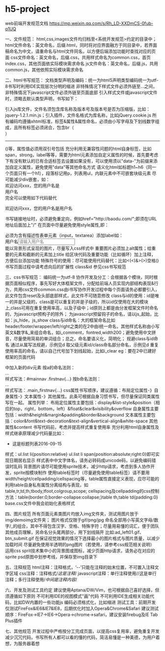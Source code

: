 # h5-project

web前端开发规范文档
https://mp.weixin.qq.com/s/Rh_LD-XXDmCS-0fub-q1UQ

一、文件规范：
html,css,images文件均归档至<系统开发规范>约定的目录中；
html文件命名：英文命名，后缀.html，同时将对应界面融方于同目录中，若界面稿命名为中文，请重命名与html文件同名，以方便后端添加功能时查找对应的页面
css文件命名：英文命名，后缀.css，共用样式命名为common.css，首页index.css，其他页面依实际模块需求命名
js文件命名：英文命名，后缀.js，共用common.js，其他依照实际模块需求命名

二、html书写规范：
文档类型声明及编码：统一为html5声明类型<!doctype  html>编码统一为utf-8<meta charset="utf-8">书写时利用IDE实现层次分明的缩进
非特殊情况下样式文件必须外链至<head>...</head>之间，非特殊情况下javascript文件必须外链至页面底部
引入样式文件或javascript文件时，须略去默认类型声明，书写如下：
<link rel="stylesheet" href="..." />
<style>...</style>
<script  src="..."></script>
引入js库文件，文件名须包含库名称及版本号及版本号是否为压缩版，比如：jquery-1.2.1.min.js；引入插件，文件名格式为库名称，比如jQuery.cookie.js
所有编码均遵循xhtml标准，标签&属性&属性命名，必须由小写字母及下划线数字组成，且所有标签必须闭合，包含br（<br />）<hr>(</hr>)等，属性值必须用双引号包括
充分利用无兼容性问题的html自身标签，比如span，strong，label等等，需要为html元素添加自定义属性的时候，首先要考虑下有没有默认的已有合适标签去设置如果没有，可以使用须以"data-"为前缀来添加自定义属性，避免使用"data"等其他命名方式
语义化html如标题h1~h6（同一个页面只有一个h1），段落标记用p，列表用ul，内联元素中不可嵌套块级元素
尽可能减少div嵌套，如：<div  class="box"><div class="welcome">欢迎访问xxx，您的用户名是<div class="name">用户名</div></div>完全可以使用如下代码替代<div class="box"><p>欢迎访问xxx，您的用户名是<span>用户名</span></p></div>
书写链接地址时，必须避免重定向，例如href="http://baodu.com/";即须在URL地址后面加上"/"
在页面中尽量避免使用style属性,即：<p style="..."></p>
必须为含有描述性表单元素（input，textarea）添加label如：<div class="form-group"><label for="username">用户名</label><input  type="text" id="username" placeholder="请输入用户名"/></div>
能以背景形式呈现的图片，尽量写入css样式中
重要图片必须加上alt属性；给重要的元素和截断的元素加上title
给区块代码及重要功能（比如循环）加上注释，方便后台添加功能
特殊符号的使用：尽可能使用代码替代：比如<(<)&>(>)空格()
书写页面过程中请考虑向后的扩展性
class&id 参见css书写规范

三、css书写规范：
编码统一为utf-8
协作开发及分工：会根据各个模块，同时根据页面相似程序，事先写好大体框架文件，分配给前端人员实现内部结构表现&行为，共用css文件common.css由i书写协作开发过程中每个页面请务必都要引入，此文件包含reset及头部底部样式，此文件不可随意修改
class与id的使用：id是唯一的并是父级的，class是可以重复的并是子级的，所以id仅使用在大的模块上,class可用在重复使用率高，以及子级中；id原则上都是由分发框架文件时命名的，为javascript预构子的除外；
为javascript预留钩子的命名，请以js_起始，比如：js_hide，js_show
class与id命名：大的框架命名比如header/footer/wrapper/left/right之类的在2中由i统一命名，其他样式名称由小写英文&数字&_来组合命名，如i_comment，fontred,width200；避免使用中文拼音，尽量使用简易的单词组合；总之，命名要语义化，简明化；
规避class与id命名
通过从属写法规避，示例见d
取父级元素id/class命名部分命名，示例见d
重复使用率高的命名，请以自己代号加下划线起始，比如i_clear
eg：要在2中已建好框架的页面代码<div  id="mainnav"></div>中加入新的div元素
按a的命名法则：<div id="mainnav"><div class="firstnav">...</div></div>样式写法：#mainnav  .firstnav{...}
按b命名法则：<div id="mainnav"><div class="main_firstnav">...</div></div> 样式写法：.main_firstnav{...}
css属性书写顺序，建议遵循：布局定位属性-》自身属性-》文本属性-》其他属性。此条可根据自身习惯书写，但尽量保证同类属性写在一起。
属性列举：
布局定位属性主要包括：display&list-style&position（相应的top，right，bottom，left）&float&clear&visibility&overflow
自身属性主要包括：width&height&margin&padding&border&background
文本属性主要包括：color&font&text-decoration&text-align&vertical-align&white-space
其他属性&content
书写代码前，考虑并提高样式重复使用率
充分利用html自身属性及样式继承原理减少代码量比如：
<ul class="list"><li>这是标题列表<span>2016-09-15</span></li></ul>样式：ul.list li{position:relative} ul.list li span{position:absolute;right:0}即可实现日期居右显示
样式表中中文字体名，请务必转码成unicode码，以避免编码错误时乱码
背景图片请尽可能使用sprite技术，减少http请求，考虑到多人协作开发，sprite按模块制作
使用table标签时（尽量避免使用table标签）请不要用width/height/cellpadding/cellspacing等，table属性直接定义表现，应尽可能的利用table自身私有属性分离结构与表现，如
table,tr,td,th,tbody,tfoot,colgroup,scope;
cellspacing及cellpadding的css控制方法：table{border:0;border-collapse:collapse;}table th,table td{padding:0}
base.css文件中我会初始化表格样式

四、图片规范
所有页面元素类图片均放入img文件夹，测试用图片放于img/demoimg文件夹；
图片格式仅限于gif/png/jpg
命名全部用小写英文字母/数字/_的组合，其中不得包含汉字、空格、特殊字符；尽量用易懂的词汇，便于团队其他成员理解，另命名分头尾两部分，用下划线隔开
比如:ad_left01.gif、btn_submit.gif
在保证视觉效果的情况下选择最小的图片格式与图片质量，以减少加载时间
尽量避免使用半透明的png图片（若使用，请参考css规范相关说明）
运用css sprit技术集中小的背景图或图标，减少页面http请求，请务必在对应的sprite psd原图中划参考线，并保存至img目录下

五、注释规范
html注释：注释格式<!--这是注释-->，‘--’只能在注释的始末位置，不可置入注释文字区域
css注释：注释格式/*这是注释*/
javascript注释：单行注释使用//这是单行注释；多行注释使用/*中间是注释内容*/

六、开发及测试工具约定
建议使用Aptana/DW/Vim，也可根据自己喜好选择，但须遵循如下原则
不可利用IDE的视图模式"画"代码
不可利用IDE生成相关功能代码，比如DW内置的一些功能js
编码必须格式化，比如缩进
测试工具：前期开发仅测试FireFox&IE6&IE7&IE8，后期优化时加入Opera&Chrome&Safari
建议测试顺序：FireFox->IE7->IE6->Opera->chrome->safari，建议安装firebug及IE Tab Plus插件

七、其他规范
开发过程中严格按分工完成页面，以提高css复用率，避免重复开发
减少沉冗代码，书写所有人都可以看的懂的代码，简洁易懂是一种美德，为用户着想，为服务器着想


